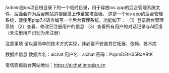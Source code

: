 /admin是ios项目根目录下的一个临时目录，用于存放ios app的后台管理系统文件，后面会作为后台网站的根目录上传至宝塔面板。
这是一个ios app的后台管理系统，请使用php7.4语言编写一个后台管理系统，功能如下：
（1）登录后台管理系统
（2）查看、修改已注册用户的信息
（3）查看所有用户的对话记录与AI回复（未注册用户识别为未注册）

注意事项
请以最简单的技术方式实现，非必要不安装其它拓展、依赖、技术库

数据库信息
数据库名：aichat
用户名：aichat
密码：PxpmDEtH35RdARtK

宝塔面板后台网站地址：https://aichat.imoqian.cn